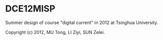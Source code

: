 # DCE12MISP

Summer design of course "digital current" in 2012 at Tsinghua University. 

Copyright (c) 2012, MU Tong, LI Ziyi, SUN Zelei. 
